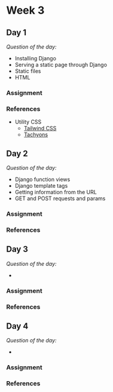 # Week 3

## Day 1

_Question of the day:_

- Installing Django
- Serving a static page through Django
- Static files
- HTML

### Assignment

### References

- Utility CSS
  - [Tailwind CSS](https://tailwindcss.com/docs/what-is-tailwind/)
  - [Tachyons](http://tachyons.io/)

## Day 2

_Question of the day:_

- Django function views
- Django template tags
- Getting information from the URL
- GET and POST requests and params

### Assignment

### References

## Day 3

_Question of the day:_

-

### Assignment

### References

## Day 4

_Question of the day:_

-

### Assignment

### References
